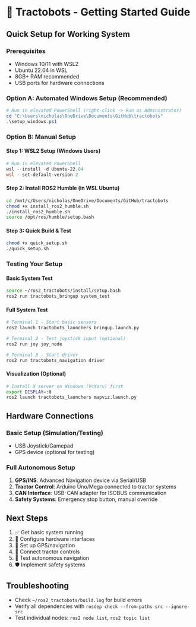 # 🚜 Tractobots - Getting Started Guide

## Quick Setup for Working System

### Prerequisites
- Windows 10/11 with WSL2 
- Ubuntu 22.04 in WSL
- 8GB+ RAM recommended
- USB ports for hardware connections

### Option A: Automated Windows Setup (Recommended)
```powershell
# Run in elevated PowerShell (right-click -> Run as Administrator)
cd "C:\Users\nicholas\OneDrive\Documents\GitHub\tractobots"
.\setup_windows.ps1
```

### Option B: Manual Setup

#### Step 1: WSL2 Setup (Windows Users)
```powershell
# Run in elevated PowerShell
wsl --install -d Ubuntu-22.04
wsl --set-default-version 2
```

#### Step 2: Install ROS2 Humble (in WSL Ubuntu)
```bash
cd /mnt/c/Users/nicholas/OneDrive/Documents/GitHub/tractobots
chmod +x install_ros2_humble.sh
./install_ros2_humble.sh
source /opt/ros/humble/setup.bash
```

#### Step 3: Quick Build & Test
```bash
chmod +x quick_setup.sh
./quick_setup.sh
```

### Testing Your Setup

#### Basic System Test
```bash
source ~/ros2_tractobots/install/setup.bash
ros2 run tractobots_bringup system_test
```

#### Full System Test
```bash
# Terminal 1 - Start basic sensors
ros2 launch tractobots_launchers bringup.launch.py

# Terminal 2 - Test joystick input (optional)
ros2 run joy joy_node

# Terminal 3 - Start driver
ros2 run tractobots_navigation driver
```

#### Visualization (Optional)
```bash
# Install X server on Windows (VcXsrv) first
export DISPLAY=:0
ros2 launch tractobots_launchers mapviz.launch.py
```

## Hardware Connections

### Basic Setup (Simulation/Testing)
- USB Joystick/Gamepad
- GPS device (optional for testing)

### Full Autonomous Setup
1. **GPS/INS**: Advanced Navigation device via Serial/USB
2. **Tractor Control**: Arduino Uno/Mega connected to tractor systems
3. **CAN Interface**: USB-CAN adapter for ISOBUS communication
4. **Safety Systems**: Emergency stop button, manual override

## Next Steps
1. ✅ Get basic system running
2. 🔧 Configure hardware interfaces  
3. 📍 Set up GPS/navigation
4. 🚜 Connect tractor controls
5. 🧭 Test autonomous navigation
6. 🛡️ Implement safety systems

## Troubleshooting
- Check `~/ros2_tractobots/build.log` for build errors
- Verify all dependencies with `rosdep check --from-paths src --ignore-src`
- Test individual nodes: `ros2 node list`, `ros2 topic list`

